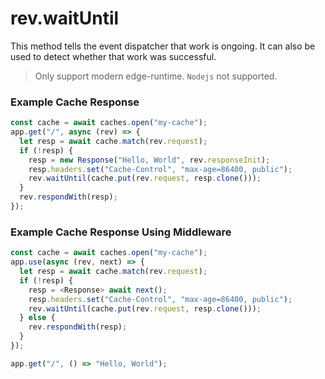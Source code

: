 # rev.waitUntil

This method tells the event dispatcher that work is ongoing. It can also be used
to detect whether that work was successful.

> Only support modern edge-runtime. `Nodejs` not supported.

### Example Cache Response

```ts
const cache = await caches.open("my-cache");
app.get("/", async (rev) => {
  let resp = await cache.match(rev.request);
  if (!resp) {
    resp = new Response("Hello, World", rev.responseInit);
    resp.headers.set("Cache-Control", "max-age=86400, public");
    rev.waitUntil(cache.put(rev.request, resp.clone()));
  }
  rev.respondWith(resp);
});
```

### Example Cache Response Using Middleware

```ts
const cache = await caches.open("my-cache");
app.use(async (rev, next) => {
  let resp = await cache.match(rev.request);
  if (!resp) {
    resp = <Response> await next();
    resp.headers.set("Cache-Control", "max-age=86400, public");
    rev.waitUntil(cache.put(rev.request, resp.clone()));
  } else {
    rev.respondWith(resp);
  }
});

app.get("/", () => "Hello, World");

```
